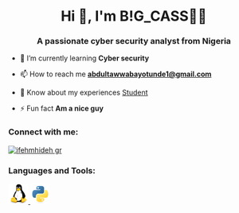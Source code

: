 <h1 align="center">Hi 👋, I'm B!G_CASS💯🔥</h1>
<h3 align="center">A passionate cyber security analyst from Nigeria</h3>

- 🌱 I’m currently learning **Cyber security**

- 📫 How to reach me **abdultawwabayotunde1@gmail.com**

- 📄 Know about my experiences [Student](Student)

- ⚡ Fun fact **Am a nice guy**

<h3 align="left">Connect with me:</h3>
<p align="left">
<a href="https://fb.com/ifehmhideh gr" target="blank"><img align="center" src="https://raw.githubusercontent.com/rahuldkjain/github-profile-readme-generator/master/src/images/icons/Social/facebook.svg" alt="ifehmhideh gr" height="30" width="40" /></a>
</p>

<h3 align="left">Languages and Tools:</h3>
<p align="left"> <a href="https://www.linux.org/" target="_blank" rel="noreferrer"> <img src="https://raw.githubusercontent.com/devicons/devicon/master/icons/linux/linux-original.svg" alt="linux" width="40" height="40"/> </a> <a href="https://www.python.org" target="_blank" rel="noreferrer"> <img src="https://raw.githubusercontent.com/devicons/devicon/master/icons/python/python-original.svg" alt="python" width="40" height="40"/> </a> </p>

